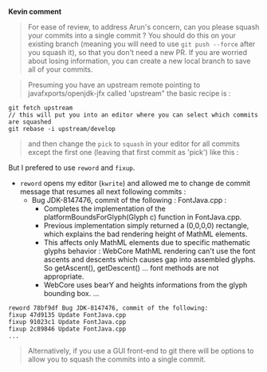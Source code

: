 **Kevin comment**

> For ease of review, to address Arun's concern, can you please squash your commits into a single commit ?
> You should do this on your existing branch (meaning you will need to use `git push --force` after you squash it), so that you don't need a new PR.
> If you are worried about losing information, you can create a new local branch to save all of your commits.

> Presuming you have an upstream remote pointing to javafxports/openjdk-jfx called 'upstream" the basic recipe is :

```
git fetch upstream
// this will put you into an editor where you can select which commits are squashed
git rebase -i upstream/develop
```

> and then change the `pick` to `squash` in your editor for all commits except the first one (leaving that first commit as 'pick') like this :

But I prefered to use `reword` and `fixup`.
- `reword` opens my editor (`kwrite`) and allowed me to change de commit message that resumes all next following commits :
   - Bug JDK-8147476, commit of the following :
     FontJava.cpp :
     - Completes the implementation of the platformBoundsForGlyph(Glyph c) function in FontJava.cpp.
     - Previous implementation simply returned a (0,0,0,0) rectangle, which explains the bad rendering height of MathML elements.
     - This affects only MathML elements due to specific mathematic glyphs behavior : WebCore MathML rendering can't use the font ascents and descents which causes gap into assembled glyphs. So getAscent(), getDescent() ... font methods are not appropriate.
     - WebCore uses bearY and heights informations from the glyph bounding box.
    ...
    
```
reword 78bf9df Bug JDK-8147476, commit of the following:
fixup 47d9135 Update FontJava.cpp
fixup 91023c1 Update FontJava.cpp
fixup 2c89846 Update FontJava.cpp
...
```

> Alternatively, if you use a GUI front-end to git there will be options to allow you to squash the commits into a single commit.
